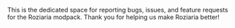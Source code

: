 This is the dedicated space for reporting bugs, issues, and feature requests for the Roziaria modpack. Thank you for helping us make Roziaria better!
